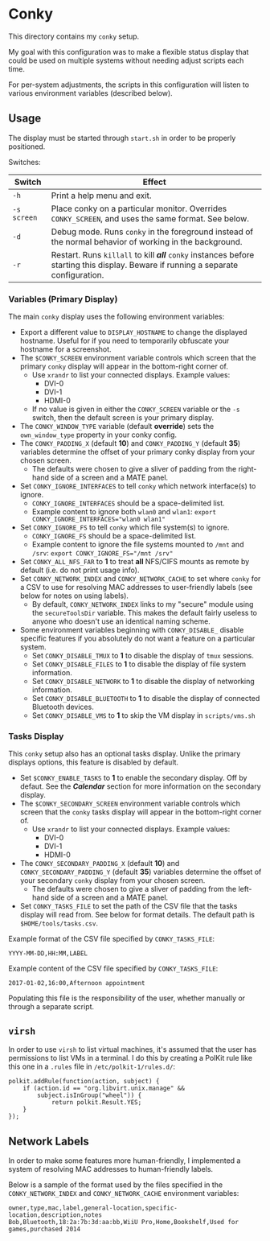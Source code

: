 
# Conky

This directory contains my `conky` setup.

My goal with this configuration was to make a flexible status display
  that could be used on multiple systems without needing adjust scripts
  each time.
  
For per-system adjustments, the scripts in this configuration
  will listen to various environment variables (described below).

## Usage 

The display must be started through `start.sh` in order
  to be properly positioned.

Switches:

| **Switch**  | **Effect**                                                                                                                            |
|-------------|---------------------------------------------------------------------------------------------------------------------------------------|
| `-h`        | Print a help menu and exit.                                                                                                           |
| `-s screen` | Place conky on a particular  monitor. Overrides `CONKY_SCREEN`, and uses the same format. See below.                                  |
| `-d`        | Debug mode. Runs `conky` in the foreground instead of the normal behavior of working in the background.                               |
| `-r`        | Restart. Runs `killall` to kill ***all*** `conky` instances before starting this display. Beware if running a separate configuration. |

### Variables (Primary Display)

The main `conky` display uses the following environment variables:

* Export a different value to `DISPLAY_HOSTNAME` to change the
    displayed hostname. Useful for if you need to temporarily
    obfuscate your hostname for a screenshot.
* The `$CONKY_SCREEN` environment variable controls which screen that
    the primary `conky` display will appear in the bottom-right corner of.
  * Use `xrandr` to list your connected displays. Example values:
    * DVI-0
    * DVI-1
    * HDMI-0
  * If no value is given in either the `CONKY_SCREEN` variable or the
      `-s` switch, then the default screen is your primary display.
* The `CONKY_WINDOW_TYPE` variable (default **override**) sets the `own_window_type` property in your conky config.
* The `CONKY_PADDING_X` (default **10**) and `CONKY_PADDING_Y`
    (default **35**) variables determine the offset of your primary
    conky display from your chosen screen.
  * The defaults were chosen to give a sliver of padding from the
      right-hand side of a screen and a MATE panel.
* Set `CONKY_IGNORE_INTERFACES` to tell `conky` which network interface(s) to ignore.
  * `CONKY_IGNORE_INTERFACES` should be a space-delimited list.
  * Example content to ignore both `wlan0` and `wlan1`:
      `export CONKY_IGNORE_INTERFACES="wlan0 wlan1"`
* Set `CONKY_IGNORE_FS` to tell `conky` which file system(s) to ignore.
  * `CONKY_IGNORE_FS` should be a space-delimited list.
  * Example content to ignore the file systems mounted to `/mnt` and `/srv`:
      `export CONKY_IGNORE_FS="/mnt /srv"`
* Set `CONKY_ALL_NFS_FAR` to **1** to treat **all** NFS/CIFS mounts as remote by default
    (i.e. do not print usage info).
* Set `CONKY_NETWORK_INDEX` and `CONKY_NETWORK_CACHE` to set where
    `conky` for a CSV to use for resolving MAC addresses to
    user-friendly labels (see below for notes on using labels).
  * By default, `CONKY_NETWORK_INDEX` links to my "secure" module using
      the `secureToolsDir` variable. This makes the default fairly
      useless to anyone who doesn't use an identical naming scheme.
* Some environment variables beginning with `CONKY_DISABLE_` disable
    specific features if you absolutely do not want a feature on a
    particular system.
  * Set `CONKY_DISABLE_TMUX` to **1** to disable the display of `tmux` sessions.
  * Set `CONKY_DISABLE_FILES` to **1** to disable the display of
      file system information.
  * Set `CONKY_DISABLE_NETWORK` to **1** to disable the display of
      networking information.
  * Set `CONKY_DISABLE_BLUETOOTH` to **1** to disable the display of
      connected Bluetooth devices.
  * Set `CONKY_DISABLE_VMS` to **1** to skip the VM display in `scripts/vms.sh`

### Tasks Display

This `conky` setup also has an optional tasks display.
Unlike the primary displays options, this feature is disabled by default.

* Set `$CONKY_ENABLE_TASKS` to **1** to enable the secondary display.
    Off by defaut. See the ***Calendar*** section for more information
    on the secondary display.
* The `$CONKY_SECONDARY_SCREEN` environment variable controls which screen that
    the `conky` tasks display will appear in the bottom-right corner of.
  * Use `xrandr` to list your connected displays. Example values:
    * DVI-0
    * DVI-1
    * HDMI-0
* The `CONKY_SECONDARY_PADDING_X` (default **10**) and `CONKY_SECONDARY_PADDING_Y`
    (default **35**) variables determine the offset of your secondary
    `conky` display from your chosen screen.
  * The defaults were chosen to give a sliver of padding from the
      left-hand side of a screen and a MATE panel.
* Set `CONKY_TASKS_FILE` to set the path of the CSV file that the tasks display
    will read from. See below for format details. The default path is `$HOME/tools/tasks.csv`.

Example format of the CSV file specified by `CONKY_TASKS_FILE`:

    YYYY-MM-DD,HH:MM,LABEL

Example content of the CSV file specified by `CONKY_TASKS_FILE`:

    2017-01-02,16:00,Afternoon appointment

Populating this file is the responsibility of the user,
    whether manually or through a separate script.

## `virsh`

In order to use `virsh` to list virtual machines, it's assumed that the user
    has permissions to list VMs in a terminal. I do this by creating
    a PolKit rule like this one in a `.rules` file in `/etc/polkit-1/rules.d/`:

    polkit.addRule(function(action, subject) {
        if (action.id == "org.libvirt.unix.manage" &&
            subject.isInGroup("wheel")) {
                return polkit.Result.YES;
        }
    });

## Network Labels

In order to make some features more human-friendly, I implemented
  a system of resolving MAC addresses to human-friendly labels.

Below is a sample of the format used by the files specified in the
  `CONKY_NETWORK_INDEX` and `CONKY_NETWORK_CACHE` environment variables:

    owner,type,mac,label,general-location,specific-location,description,notes
    Bob,Bluetooth,18:2a:7b:3d:aa:bb,WiiU Pro,Home,Bookshelf,Used for games,purchased 2014
